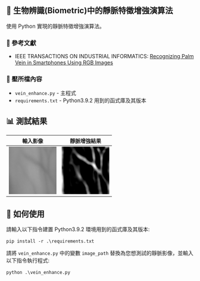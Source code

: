 ## 📝 生物辨識(Biometric)中的靜脈特徵增強演算法

使用 Python 實現的靜脈特徵增強演算法。

### 🔗 參考文獻
- IEEE TRANSACTIONS ON INDUSTRIAL INFORMATICS: [Recognizing Palm Vein in Smartphones Using RGB Images](https://ieeexplore.ieee.org/document/9648012)

### 📁 壓所檔內容
- `vein_enhance.py` - 主程式
- `requirements.txt` - Python3.9.2 用到的函式庫及其版本

## 📊 測試結果

| 輸入影像 | 靜脈增強結果 |
|-------------|-----------------|
| ![Input](image/input.png) | ![Enhanced](image/enhanced.png) |

## 🚀 如何使用
請輸入以下指令建置 Python3.9.2 環境用到的函式庫及其版本:
```
pip install -r .\requirements.txt
```
請將 `vein_enhance.py` 中的變數 `image_path` 替換為您想測試的靜脈影像，並輸入以下指令執行程式:
```
python .\vein_enhance.py 
```
